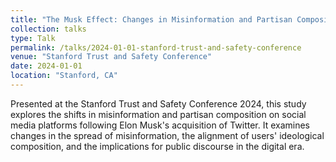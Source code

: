 ```yaml
---
title: "The Musk Effect: Changes in Misinformation and Partisan Composition"
collection: talks
type: Talk
permalink: /talks/2024-01-01-stanford-trust-and-safety-conference
venue: "Stanford Trust and Safety Conference"
date: 2024-01-01
location: "Stanford, CA"
---
```


Presented at the Stanford Trust and Safety Conference 2024, this study explores the shifts in misinformation and partisan composition on social media platforms following Elon Musk's acquisition of Twitter. It examines changes in the spread of misinformation, the alignment of users' ideological composition, and the implications for public discourse in the digital era.
